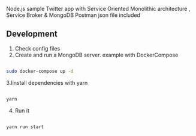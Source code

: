 Node.js sample Twitter app with Service Oriented Monolithic architecture , Service Broker & MongoDB
Postman json file included

  

## Development

  
1. Check config files
2. Create and run a MongoDB server. example with DockerCompose

  

```sh

sudo docker-compose up -d

```

  

3.Iinstall dependencies with yarn

  

```sh

yarn

```

  

4. Run it

  

```sh

yarn run start

```
